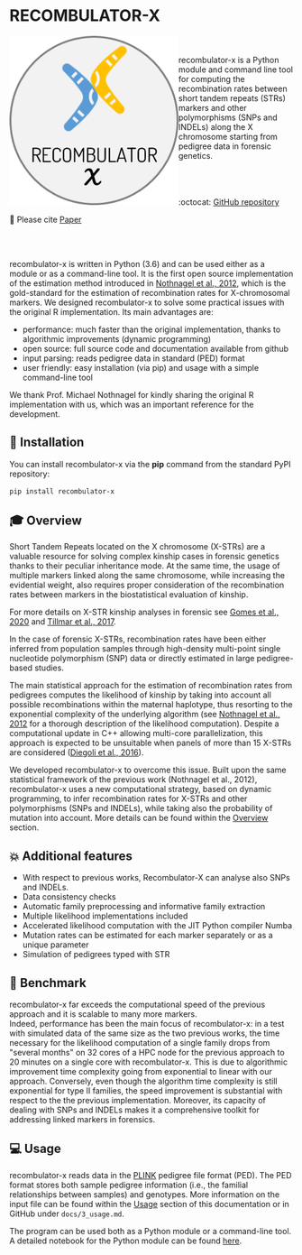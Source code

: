 # RECOMBULATOR-X

<p align="center">
  <img align="left" width="300" height="300"  src="assets/images/LOGO.png">
</p>
<br/>
<br/>
recombulator-x is a Python module and command line tool for computing the recombination rates between short tandem repeats (STRs) markers and other polymorphisms (SNPs and INDELs) along the X chromosome starting from pedigree data in forensic genetics.
<br/>
<br/>
<br/>
<br/>

:octocat: [GitHub repository](https://github.com/serena-aneli/recombulator-x)

:page_facing_up: Please cite [Paper]()

<br/>
<br/>

recombulator-x is written in Python (3.6) and can be used either as a module or as a command-line tool. 
It is the first open source implementation of the estimation method introduced in [Nothnagel et al., 2012](https://www.sciencedirect.com/science/article/pii/S1872497312000713?via%3Dihub), which is the gold-standard for the estimation of recombination rates for X-chromosomal markers. We designed recombulator-x to solve some practical issues with the original R implementation. Its main advantages are:

* performance: much faster than the original implementation, thanks to algorithmic improvements (dynamic programming)
* open source: full source code and documentation available from github
* input parsing: reads pedigree data in standard (PED) format
* user friendly: easy installation (via pip) and usage with a simple command-line tool

We thank Prof. Michael Nothnagel for kindly sharing the original R implementation with us, which was an important reference for the development.

## :wrench: Installation

You can install recombulator-x via the **pip** command from the standard PyPI repository:

```bash
pip install recombulator-x
```

## :mortar_board: Overview

Short Tandem Repeats located on the X chromosome (X-STRs) are a valuable resource for solving complex kinship cases in forensic genetics thanks to their peculiar inheritance mode. At the same time, the usage of multiple markers linked along the same chromosome, while increasing the evidential weight, also requires proper consideration of the recombination rates between markers in the biostatistical evaluation of kinship.

For more details on X-STR kinship analyses in forensic see [Gomes et al., 2020](https://www.frontiersin.org/articles/10.3389/fgene.2020.00926/full) and [Tillmar et al., 2017](https://www.sciencedirect.com/science/article/pii/S1872497317301126?via%3Dihub).

In the case of forensic X-STRs, recombination rates have been either inferred from population samples through high-density multi-point single nucleotide polymorphism (SNP) data or directly estimated in large pedigree-based studies.

The main statistical approach for the estimation of recombination rates from pedigrees computes the likelihood of kinship by taking into account all possible recombinations within the maternal haplotype, thus resorting to the exponential complexity of the underlying algorithm (see [Nothnagel et al., 2012](https://www.sciencedirect.com/science/article/pii/S1872497312000713?via%3Dihub) for a thorough description of the likelihood computation). Despite a computational update in C++ allowing multi-core parallelization, this approach is expected to be unsuitable when panels of more than 15 X-STRs are considered ([Diegoli et al., 2016](https://www.sciencedirect.com/science/article/pii/S1872497316301247?via%3Dihub)).

We developed recombulator-x to overcome this issue. Built upon the same statistical framework of the previous work (Nothnagel et al., 2012), recombulator-x uses a new computational strategy, based on dynamic programming, to infer recombination rates for X-STRs and other polymorphisms (SNPs and INDELs), while taking also the probability of mutation into account. More details can be found within the [Overview](3_overview.md) section.

## :boom: Additional features

- With respect to previous works, Recombulator-X can analyse also SNPs and INDELs. 
- Data consistency checks
- Automatic family preprocessing and informative family extraction 
- Multiple likelihood implementations included
- Accelerated likelihood computation with the JIT Python compiler Numba
- Mutation rates can be estimated for each marker separately or as a unique parameter 
- Simulation of pedigrees typed with STR

## :rocket: Benchmark

recombulator-x far exceeds the computational speed of the previous approach and it is scalable to many more markers.  
Indeed, performance has been the main focus of recombulator-x: in a test with simulated data of the same size as the two previous works, the time necessary for the likelihood computation of a single family drops from "several months" on 32 cores of a HPC node for the previous approach to 20 minutes on a single core with recombulator-x. This is due to algorithmic improvement time complexity going from exponential to linear with our approach. Conversely, even though the algorithm time complexity is still exponential for type II families, the speed improvement is substantial with respect to the the previous implementation. Moreover, its capacity of dealing with SNPs and INDELs makes it a comprehensive toolkit for addressing linked markers in forensics. 

## :computer: Usage

recombulator-x reads data in the [PLINK](https://www.cog-genomics.org/plink/) pedigree file format (PED). The PED format stores both sample pedigree information (i.e., the familial relationships between samples) and genotypes. More information on the input file can be found within the [Usage](3_usage.md) section of this documentation or in GitHub under ```docs/3_usage.md```.

The program can be used both as a Python module or a command-line tool. A detailed notebook for the Python module can be found [here](https://github.com/serena-aneli/recombulator-x/blob/gh-pages/Estimation%20Example.ipynb). 

